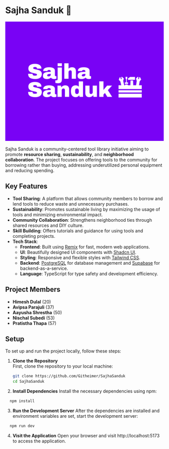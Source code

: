 ﻿# Sajha Sanduk 🧰

![Sajha Sanduk Logo](my-app/public/logo.png)

Sajha Sanduk is a community-centered tool library initiative aiming to promote **resource sharing**, **sustainability**, and **neighborhood collaboration**. The project focuses on offering tools to the community for borrowing rather than buying, addressing underutilized personal equipment and reducing spending.

## Key Features

- **Tool Sharing**: A platform that allows community members to borrow and lend tools to reduce waste and unnecessary purchases.
- **Sustainability**: Promotes sustainable living by maximizing the usage of tools and minimizing environmental impact.
- **Community Collaboration**: Strengthens neighborhood ties through shared resources and DIY culture.
- **Skill Building**: Offers tutorials and guidance for using tools and completing projects.
- **Tech Stack**:
  - **Frontend**: Built using [Remix](https://remix.run) for fast, modern web applications.
  - **UI**: Beautifully designed UI components with [Shadcn UI](https://github.com/shadcn/ui).
  - **Styling**: Responsive and flexible styles with [Tailwind CSS](https://tailwindcss.com).
  - **Backend**: [PostgreSQL](https://www.postgresql.org) for database management and [Supabase](https://supabase.io) for backend-as-a-service.
  - **Language**: TypeScript for type safety and development efficiency.

## Project Members

- **Himesh Dulal** (20)
- **Avipsa Parajuli** (37)
- **Aayusha Shrestha** (50)
- **Nischal Subedi** (53)
- **Pratistha Thapa** (57)

## Setup

To set up and run the project locally, follow these steps:

1. **Clone the Repository**  
   First, clone the repository to your local machine:
   ```bash
   git clone https://github.com/Githeimer/SajhaSanduk
   cd SajhaSanduk
   ```
2. **Install Dependencies**
   Install the necessary dependencies using npm:

```bash
  npm install
```

3. **Run the Development Server**
   After the dependencies are installed and environment variables are set, start the development server:

```bash
  npm run dev
```

4. **Visit the Application**
   Open your browser and visit http://localhost:5173 to access the application.
